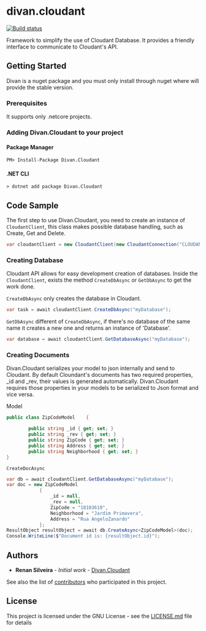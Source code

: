 # divan.cloudant
[![Build status](https://ci.appveyor.com/api/projects/status/b6w3aafn14l8m5ut/branch/master?svg=true)](https://ci.appveyor.com/project/renanrs/divan-cloudant-scv9l/branch/master)

Framework to simplify the use of Cloudant Database. It provides a friendly interface to communicate to Cloudant's API.

## Getting Started

Divan is a nuget package and you must only install through nuget where will provide the stable version.

### Prerequisites

It supports only .netcore projects.

### Adding Divan.Cloudant to your project

#### Package Manager  
```
PM> Install-Package Divan.Cloudant
```

#### .NET CLI

```
> dotnet add package Divan.Cloudant
```

## Code Sample
The first step to use Divan.Cloudant, you need to create an instance of `CloudantClient`, this class makes possible database handling, such as Create, Get and Delete.

```c#
var cloudantClient = new CloudantClient(new CloudantConnection("CLOUDANT_URL","CLOUDANT_USER","CLOUDANT_PWD"));
```

### Creating Database
Cloudant API allows for easy development creation of databases. Inside the `CloudantClient`, exists the method `CreateDbAsync` or `GetDbAsync` to get the work done.

`CreateDbAsync` only creates the database in Cloudant.
```c#
var task = await cloudantClient.CreateDbAsync("myDatabase");
```
`GetDbAsync` different of `CreateDbAsync`, if there's no database of the same name it creates a new one and returns an instance of 'Database'.
```c#
var database = await cloudantClient.GetDatabaseAsync("myDatabase");
```
### Creating Documents

Divan.Cloudant serializes your model to json internally and send to Cloudant.
By default Cloundant's documents has two required properties, _id and _rev, their values is generated automatically. Divan.Cloudant requires those properties in your models to be serialized to Json format and vice versa.

Model
```c#
public class ZipCodeModel    {

        public string _id { get; set; }
        public string _rev { get; set; }
        public string ZipCode { get; set; }
        public string Address { get; set; }
        public string Neighborhood { get; set; }
}
```

`CreateDocAsync`

```c#
var db = await cloudantClient.GetDatabaseAsync("myDatabase");
var doc = new ZipCodeModel
            {
                _id = null,
                _rev = null,
                ZipCode = "18103610",
                Neighborhood = "Jardim Primavera",
                Address = "Rua AngeloZanardo"
            };
ResultObject resultObject = await db.CreateAsync<ZipCodeModel>(doc);
Console.WriteLine($"Document id is: {resultObject.id}");
```


<!-- ### Installing

A step by step series of examples that tell you how to get a development env running

Say what the step will be

```
Give the example
```

And repeat

```
until finished
```

End with an example of getting some data out of the system or using it for a little demo

## Running the tests

Explain how to run the automated tests for this system

### Break down into end to end tests

Explain what these tests test and why

```
Give an example
```

### And coding style tests

Explain what these tests test and why

```
Give an example
```

## Deployment

Add additional notes about how to deploy this on a live system

## Built With

* [Dropwizard](http://www.dropwizard.io/1.0.2/docs/) - The web framework used
* [Maven](https://maven.apache.org/) - Dependency Management
* [ROME](https://rometools.github.io/rome/) - Used to generate RSS Feeds -->

<!-- ## Contributing

Please read [CONTRIBUTING.md](https://gist.github.com/PurpleBooth/b24679402957c63ec426) for details on our code of conduct, and the process for submitting pull requests to us.

## Versioning

We use [SemVer](http://semver.org/) for versioning. For the versions available, see the [tags on this repository](https://github.com/your/project/tags).  -->

## Authors

* **Renan Silveira** - *Initial work* - [Divan.Cloudant](https://github.com/renanrs/divan.cloudant)

See also the list of [contributors](https://github.com/renanrs/divan.cloudant/contributors) who participated in this project.

## License

This project is licensed under the GNU License - see the [LICENSE.md](LICENSE.md) file for details


